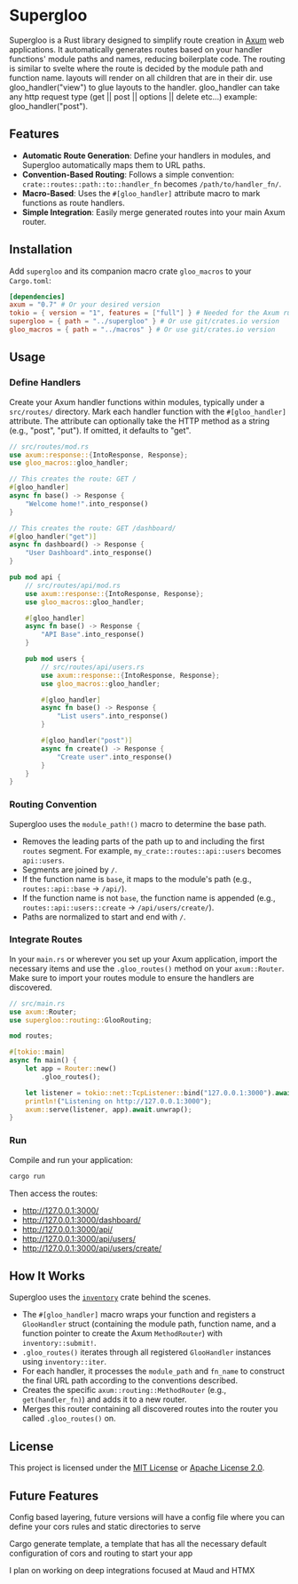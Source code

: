# Supergloo

Supergloo is a Rust library designed to simplify route creation in [Axum](https://github.com/tokio-rs/axum) web applications. It automatically generates routes based on your handler functions' module paths and names, reducing boilerplate code. The routing is similar to svelte where the route is decided by the module path and function name. layouts will render on all children that are in their dir. use gloo_handler("view") to glue layouts to the handler. gloo_handler can take any http request type (get || post || options || delete etc...) example: gloo_handler("post").

## Features

- **Automatic Route Generation**: Define your handlers in modules, and Supergloo automatically maps them to URL paths.
- **Convention-Based Routing**: Follows a simple convention: `crate::routes::path::to::handler_fn` becomes `/path/to/handler_fn/`.
- **Macro-Based**: Uses the `#[gloo_handler]` attribute macro to mark functions as route handlers.
- **Simple Integration**: Easily merge generated routes into your main Axum router.

## Installation

Add `supergloo` and its companion macro crate `gloo_macros` to your `Cargo.toml`:

```toml
[dependencies]
axum = "0.7" # Or your desired version
tokio = { version = "1", features = ["full"] } # Needed for the Axum runtime
supergloo = { path = "../supergloo" } # Or use git/crates.io version
gloo_macros = { path = "../macros" } # Or use git/crates.io version
```

## Usage

### Define Handlers

Create your Axum handler functions within modules, typically under a `src/routes/` directory. Mark each handler function with the `#[gloo_handler]` attribute. The attribute can optionally take the HTTP method as a string (e.g., "post", "put"). If omitted, it defaults to "get".

```rust
// src/routes/mod.rs
use axum::response::{IntoResponse, Response};
use gloo_macros::gloo_handler;

// This creates the route: GET /
#[gloo_handler]
async fn base() -> Response {
    "Welcome home!".into_response()
}

// This creates the route: GET /dashboard/
#[gloo_handler("get")]
async fn dashboard() -> Response {
    "User Dashboard".into_response()
}

pub mod api {
    // src/routes/api/mod.rs
    use axum::response::{IntoResponse, Response};
    use gloo_macros::gloo_handler;

    #[gloo_handler]
    async fn base() -> Response {
        "API Base".into_response()
    }

    pub mod users {
        // src/routes/api/users.rs
        use axum::response::{IntoResponse, Response};
        use gloo_macros::gloo_handler;

        #[gloo_handler]
        async fn base() -> Response {
            "List users".into_response()
        }

        #[gloo_handler("post")]
        async fn create() -> Response {
            "Create user".into_response()
        }
    }
}
```

### Routing Convention

Supergloo uses the `module_path!()` macro to determine the base path.

- Removes the leading parts of the path up to and including the first `routes` segment. For example, `my_crate::routes::api::users` becomes `api::users`.
- Segments are joined by `/`.
- If the function name is `base`, it maps to the module's path (e.g., `routes::api::base` -> `/api/`).
- If the function name is not `base`, the function name is appended (e.g., `routes::api::users::create` -> `/api/users/create/`).
- Paths are normalized to start and end with `/`.

### Integrate Routes

In your `main.rs` or wherever you set up your Axum application, import the necessary items and use the `.gloo_routes()` method on your `axum::Router`. Make sure to import your routes module to ensure the handlers are discovered.

```rust
// src/main.rs
use axum::Router;
use supergloo::routing::GlooRouting;

mod routes;

#[tokio::main]
async fn main() {
    let app = Router::new()
        .gloo_routes();

    let listener = tokio::net::TcpListener::bind("127.0.0.1:3000").await.unwrap();
    println!("Listening on http://127.0.0.1:3000");
    axum::serve(listener, app).await.unwrap();
}
```

### Run

Compile and run your application:

```bash
cargo run
```

Then access the routes:

- http://127.0.0.1:3000/
- http://127.0.0.1:3000/dashboard/
- http://127.0.0.1:3000/api/
- http://127.0.0.1:3000/api/users/
- http://127.0.0.1:3000/api/users/create/

## How It Works

Supergloo uses the [`inventory`](https://crates.io/crates/inventory) crate behind the scenes.

- The `#[gloo_handler]` macro wraps your function and registers a `GlooHandler` struct (containing the module path, function name, and a function pointer to create the Axum `MethodRouter`) with `inventory::submit!`.
- `.gloo_routes()` iterates through all registered `GlooHandler` instances using `inventory::iter`.
- For each handler, it processes the `module_path` and `fn_name` to construct the final URL path according to the conventions described.
- Creates the specific `axum::routing::MethodRouter` (e.g., `get(handler_fn)`) and adds it to a new router.
- Merges this router containing all discovered routes into the router you called `.gloo_routes()` on.

## License

This project is licensed under the [MIT License](LICENSE) or [Apache License 2.0](LICENSE-APACHE).

## Future Features


Config based layering, future versions will have a config file where you can define your cors rules and static directories to serve

Cargo generate template, a template that has all the necessary default configuration of cors and routing to start your app


I plan on working on deep integrations focused at Maud and HTMX
